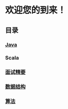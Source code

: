 
# 欢迎您的到来！

## 目录
### [Java](Java/README.md)
### Scala
### [面试精要](面试精要/README.md)
### [数据结构](DataStructure/README.md)
### [算法](Algorithms/README.md)

